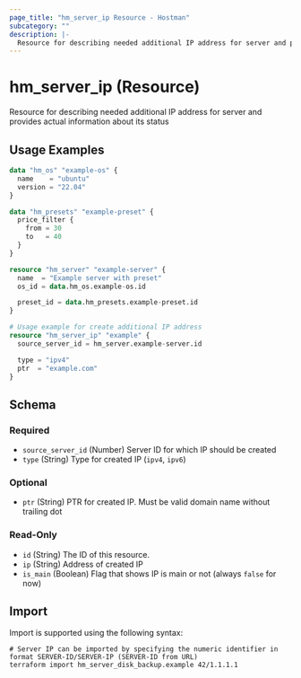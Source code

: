 ```yaml
---
page_title: "hm_server_ip Resource - Hostman"
subcategory: ""
description: |-
  Resource for describing needed additional IP address for server and provides actual information about its status
---
```


# hm_server_ip (Resource)

Resource for describing needed additional IP address for server and provides actual information about its status

## Usage Examples

```terraform
data "hm_os" "example-os" {
  name    = "ubuntu"
  version = "22.04"
}

data "hm_presets" "example-preset" {
  price_filter {
    from = 30
    to   = 40
  }
}

resource "hm_server" "example-server" {
  name  = "Example server with preset"
  os_id = data.hm_os.example-os.id

  preset_id = data.hm_presets.example-preset.id
}

# Usage example for create additional IP address
resource "hm_server_ip" "example" {
  source_server_id = hm_server.example-server.id

  type = "ipv4"
  ptr  = "example.com"
}
```
<!-- schema generated by tfplugindocs -->
## Schema

### Required

- `source_server_id` (Number) Server ID for which IP should be created
- `type` (String) Type for created IP (`ipv4`, `ipv6`)

### Optional

- `ptr` (String) PTR for created IP. Must be valid domain name without trailing dot

### Read-Only

- `id` (String) The ID of this resource.
- `ip` (String) Address of created IP
- `is_main` (Boolean) Flag that shows IP is main or not (always `false` for now)

## Import

Import is supported using the following syntax:

```shell
# Server IP can be imported by specifying the numeric identifier in format SERVER-ID/SERVER-IP (SERVER-ID from URL)
terraform import hm_server_disk_backup.example 42/1.1.1.1
```
